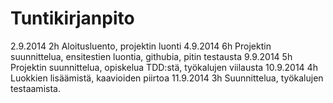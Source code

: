 # Tuntikirjanpito
2.9.2014    2h  Aloitusluento, projektin luonti
4.9.2014    6h  Projektin suunnittelua, ensitestien luontia, githubia, pitin testausta
9.9.2014    5h  Projektin suunnittelua, opiskelua TDD:stä, työkalujen viilausta
10.9.2014   4h  Luokkien lisäämistä, kaavioiden piirtoa
11.9.2014   3h  Suunnittelua, työkalujen testaamista.